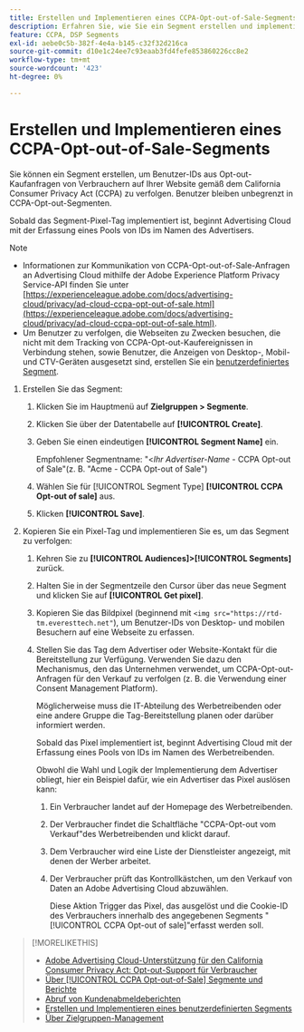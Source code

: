 ```yaml
---
title: Erstellen und Implementieren eines CCPA-Opt-out-of-Sale-Segments
description: Erfahren Sie, wie Sie ein Segment erstellen und implementieren, um Benutzer-IDs aus Kunden-Opt-out-Kaufanfragen zu verfolgen.
feature: CCPA, DSP Segments
exl-id: aebe0c5b-382f-4e4a-b145-c32f32d216ca
source-git-commit: d10e1c24ee7c93eaab3fd4fefe853860226cc8e2
workflow-type: tm+mt
source-wordcount: '423'
ht-degree: 0%

---
```


# Erstellen und Implementieren eines CCPA-Opt-out-of-Sale-Segments

Sie können ein Segment erstellen, um Benutzer-IDs aus Opt-out-Kaufanfragen von Verbrauchern auf Ihrer Website gemäß dem California Consumer Privacy Act (CCPA) zu verfolgen. Benutzer bleiben unbegrenzt in CCPA-Opt-out-Segmenten.

Sobald das Segment-Pixel-Tag implementiert ist, beginnt Advertising Cloud mit der Erfassung eines Pools von IDs im Namen des Advertisers.

>[!NOTE]
>
>* Informationen zur Kommunikation von CCPA-Opt-out-of-Sale-Anfragen an Advertising Cloud mithilfe der Adobe Experience Platform Privacy Service-API finden Sie unter [https://experienceleague.adobe.com/docs/advertising-cloud/privacy/ad-cloud-ccpa-opt-out-of-sale.html](https://experienceleague.adobe.com/docs/advertising-cloud/privacy/ad-cloud-ccpa-opt-out-of-sale.html).
>* Um Benutzer zu verfolgen, die Webseiten zu Zwecken besuchen, die nicht mit dem Tracking von CCPA-Opt-out-Kaufereignissen in Verbindung stehen, sowie Benutzer, die Anzeigen von Desktop-, Mobil- und CTV-Geräten ausgesetzt sind, erstellen Sie ein [benutzerdefiniertes Segment](/help/dsp/audiences/custom-segment-create.md).


1. Erstellen Sie das Segment:

   1. Klicken Sie im Hauptmenü auf **Zielgruppen > Segmente**.

   1. Klicken Sie über der Datentabelle auf **[!UICONTROL Create]**.

   1. Geben Sie einen eindeutigen **[!UICONTROL Segment Name]** ein.

      Empfohlener Segmentname: &quot;&lt;*Ihr Advertiser-Name* - CCPA Opt-out of Sale&quot;(z. B. &quot;Acme - CCPA Opt-out of Sale&quot;)

   1. Wählen Sie für [!UICONTROL Segment Type] **[!UICONTROL CCPA Opt-out of sale]** aus.

   1. Klicken **[!UICONTROL Save]**.

1. Kopieren Sie ein Pixel-Tag und implementieren Sie es, um das Segment zu verfolgen:

   1. Kehren Sie zu **[!UICONTROL Audiences]>[!UICONTROL Segments]** zurück.

   1. Halten Sie in der Segmentzeile den Cursor über das neue Segment und klicken Sie auf **[!UICONTROL Get pixel]**.

   1. Kopieren Sie das Bildpixel (beginnend mit `<img src="https://rtd-tm.everesttech.net"`), um Benutzer-IDs von Desktop- und mobilen Besuchern auf eine Webseite zu erfassen.

   1. Stellen Sie das Tag dem Advertiser oder Website-Kontakt für die Bereitstellung zur Verfügung. Verwenden Sie dazu den Mechanismus, den das Unternehmen verwendet, um CCPA-Opt-out-Anfragen für den Verkauf zu verfolgen (z. B. die Verwendung einer Consent Management Platform).

      Möglicherweise muss die IT-Abteilung des Werbetreibenden oder eine andere Gruppe die Tag-Bereitstellung planen oder darüber informiert werden.

      Sobald das Pixel implementiert ist, beginnt Advertising Cloud mit der Erfassung eines Pools von IDs im Namen des Werbetreibenden.

      Obwohl die Wahl und Logik der Implementierung dem Advertiser obliegt, hier ein Beispiel dafür, wie ein Advertiser das Pixel auslösen kann:

      1. Ein Verbraucher landet auf der Homepage des Werbetreibenden.
      1. Der Verbraucher findet die Schaltfläche &quot;CCPA-Opt-out vom Verkauf&quot;des Werbetreibenden und klickt darauf.
      1. Dem Verbraucher wird eine Liste der Dienstleister angezeigt, mit denen der Werber arbeitet.
      1. Der Verbraucher prüft das Kontrollkästchen, um den Verkauf von Daten an Adobe Advertising Cloud abzuwählen.

         Diese Aktion Trigger das Pixel, das ausgelöst und die Cookie-ID des Verbrauchers innerhalb des angegebenen Segments &quot;[!UICONTROL CCPA Opt-out of sale]&quot;erfasst werden soll.

>[!MORELIKETHIS]
>
>* [Adobe Advertising Cloud-Unterstützung für den California Consumer Privacy Act: Opt-out-Support für Verbraucher](https://experienceleague.adobe.com/docs/advertising-cloud/privacy/ad-cloud-ccpa-opt-out-of-sale.html)
>* [Über  [!UICONTROL CCPA Opt-out-of-Sale] Segmente und Berichte](ccpa-opt-out-about.md)
>* [Abruf von Kundenabmeldeberichten](ccpa-opt-out-segment-report-retrieve.md)
>* [Erstellen und Implementieren eines benutzerdefinierten Segments](custom-segment-create.md)
>* [Über Zielgruppen-Management](audience-about.md)

